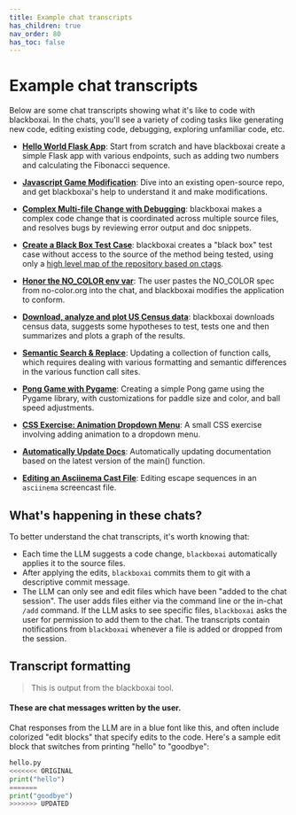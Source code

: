 ```yaml
---
title: Example chat transcripts
has_children: true
nav_order: 80
has_toc: false
---
```


# Example chat transcripts

Below are some chat transcripts showing what it's like to code with blackboxai.
In the chats, you'll see a variety of coding tasks like generating new code, editing existing code, debugging, exploring unfamiliar code, etc.

* [**Hello World Flask App**](https://blackbox.ai/examples/hello-world-flask.html): Start from scratch and have blackboxai create a simple Flask app with various endpoints, such as adding two numbers and calculating the Fibonacci sequence.

* [**Javascript Game Modification**](https://blackbox.ai/examples/2048-game.html): Dive into an existing open-source repo, and get blackboxai's help to understand it and make modifications.

* [**Complex Multi-file Change with Debugging**](https://blackbox.ai/examples/complex-change.html): blackboxai makes a complex code change that is coordinated across multiple source files, and resolves bugs by reviewing error output and doc snippets.

* [**Create a Black Box Test Case**](https://blackbox.ai/examples/add-test.html): blackboxai creates a "black box" test case without access to the source of the method being tested, using only a [high level map of the repository based on ctags](https://blackbox.ai/docs/ctags.html).

* [**Honor the NO_COLOR env var**](https://blackbox.ai/examples/no-color.html): The user pastes the NO_COLOR spec from no-color.org into the chat, and blackboxai modifies the application to conform.

* [**Download, analyze and plot US Census data**](https://blackbox.ai/examples/census.html): blackboxai downloads census data, suggests some hypotheses to test, tests one and then summarizes and plots a graph of the results.

* [**Semantic Search & Replace**](semantic-search-replace.md): Updating a collection of function calls, which requires dealing with various formatting and semantic differences in the various function call sites.

* [**Pong Game with Pygame**](pong.md): Creating a simple Pong game using the Pygame library, with customizations for paddle size and color, and ball speed adjustments.

* [**CSS Exercise: Animation Dropdown Menu**](css-exercises.md): A small CSS exercise involving adding animation to a dropdown menu.

* [**Automatically Update Docs**](update-docs.md): Automatically updating documentation based on the latest version of the main() function.

* [**Editing an Asciinema Cast File**](asciinema.md): Editing escape sequences in an `asciinema` screencast file.

## What's happening in these chats?

To better understand the chat transcripts, it's worth knowing that:

  - Each time the LLM suggests a code change, `blackboxai` automatically applies it to the source files.
  - After applying the edits, `blackboxai` commits them to git with a descriptive commit message.
  - The LLM can only see and edit files which have been "added to the chat session". The user adds files either via the command line or the in-chat `/add` command. If the LLM asks to see specific files, `blackboxai` asks the user for permission to add them to the chat. The transcripts contain notifications from `blackboxai` whenever a file is added or dropped from the session.

## Transcript formatting

<div class="chat-transcript" markdown="1">

> This is output from the blackboxai tool.

#### These are chat messages written by the user.

Chat responses from the LLM are in a blue font like this, and often include colorized "edit blocks" that specify edits to the code.
Here's a sample edit block that switches from printing "hello" to "goodbye":

```python
hello.py
<<<<<<< ORIGINAL
print("hello")
=======
print("goodbye")
>>>>>>> UPDATED
```

</div>
